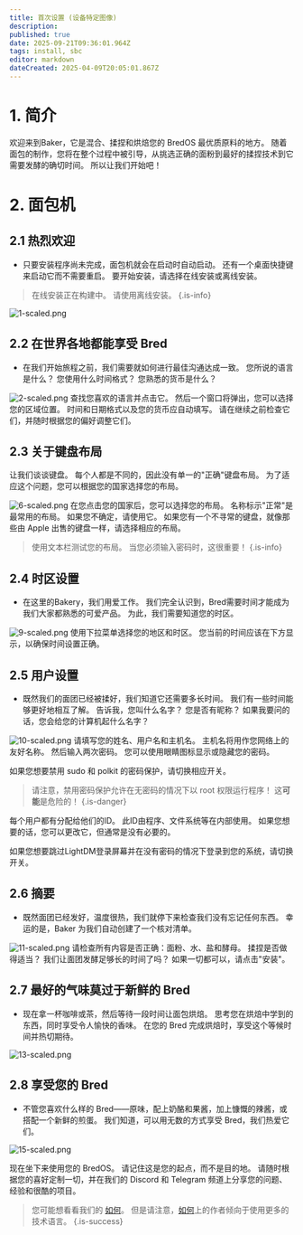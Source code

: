 ```yaml
---
title: 首次设置 (设备特定图像)
description:
published: true
date: 2025-09-21T09:36:01.964Z
tags: install, sbc
editor: markdown
dateCreated: 2025-04-09T20:05:01.867Z
---
```


# 1. 简介

欢迎来到Baker，它是混合、揉捏和烘焙您的 BredOS 最优质原料的地方。 随着面包的制作，您将在整个过程中被引导，从挑选正确的面粉到最好的揉捏技术到它需要发酵的确切时间。 所以让我们开始吧！

# 2. 面包机

## 2.1 热烈欢迎

- 只要安装程序尚未完成，面包机就会在启动时自动启动。 还有一个桌面快捷键来启动它而不需要重启。 要开始安装，请选择在线安装或离线安装。

> 在线安装正在构建中。 请使用离线安装。
> {.is-info}

![1-scaled.png](/first-setup/1-scaled.png)

## 2.2 在世界各地都能享受 Bred

- 在我们开始旅程之前，我们需要就如何进行最佳沟通达成一致。 您所说的语言是什么？ 您使用什么时间格式？ 您熟悉的货币是什么？

![2-scaled.png](/first-setup/2-scaled.png)
查找您喜欢的语言并点击它。 然后一个窗口将弹出，您可以选择您的区域位置。 时间和日期格式以及您的货币应自动填写。 请在继续之前检查它们，并随时根据您的偏好调整它们。

## 2.3 关于键盘布局

让我们谈谈键盘。 每个人都是不同的，因此没有单一的"正确"键盘布局。 为了适应这个问题，您可以根据您的国家选择您的布局。

![6-scaled.png](/first-setup/6-scaled.png)
在您点击您的国家后，您可以选择您的布局。 名称标示"正常"是最常用的布局。 如果您不确定，请使用它。 如果您有一个不寻常的键盘，就像那些由 Apple 出售的键盘一样，请选择相应的布局。

> 使用文本栏测试您的布局。 当您必须输入密码时，这很重要！
> {.is-info}

## 2.4 时区设置

- 在这里的Bakery，我们用爱工作。 我们完全认识到，Bred需要时间才能成为我们大家都熟悉的可爱产品。 为此，我们需要知道您的时区。

![9-scaled.png](/first-setup/9-scaled.png)
使用下拉菜单选择您的地区和时区。 您当前的时间应该在下方显示，以确保时间设置正确。

## 2.5 用户设置

- 既然我们的面团已经被揉好，我们知道它还需要多长时间。 我们有一些时间能够更好地相互了解。 告诉我，您叫什么名字？ 您是否有昵称？ 如果我要问的话，您会给您的计算机起什么名字？

![10-scaled.png](/first-setup/10-scaled.png)
请填写您的姓名、用户名和主机名。 主机名将用作您网络上的友好名称。 然后输入两次密码。 您可以使用眼睛图标显示或隐藏您的密码。

如果您想要禁用 sudo 和 polkit 的密码保护，请切换相应开关。

> 请注意，禁用密码保护允许在无密码的情况下以 root 权限运行程序！ 这**可能**是危险的！
> {.is-danger}

每个用户都有分配给他们的ID。 此ID由程序、文件系统等在内部使用。 如果您想要的话，您可以更改它，但通常是没有必要的。

如果您想要跳过LightDM登录屏幕并在没有密码的情况下登录到您的系统，请切换开关。

## 2.6 摘要

- 既然面团已经发好，温度很热，我们就停下来检查我们没有忘记任何东西。 幸运的是，Baker 为我们自动创建了一个核对清单。

![11-scaled.png](/first-setup/11-scaled.png)
请检查所有内容是否正确：面粉、水、盐和酵母。 揉捏是否做得适当？ 我们让面团发酵足够长的时间了吗？ 如果一切都可以，请点击"安装"。

## 2.7 最好的气味莫过于新鲜的 Bred

- 现在拿一杯咖啡或茶，然后等待一段时间让面包烘焙。 思考您在烘焙中学到的东西，同时享受令人愉快的香味。 在您的 Bred 完成烘焙时，享受这个等候时间并热切期待。

![13-scaled.png](/first-setup/13-scaled.png)

## 2.8 享受您的 Bred

- 不管您喜欢什么样的 Bred——原味，配上奶酪和果酱，加上慷慨的辣酱，或搭配一个新鲜的煎蛋。 我们知道，可以用无数的方式享受 Bred，我们热爱它们。

![15-scaled.png](/first-setup/15-scaled.png)

现在坐下来使用您的 BredOS。 请记住这是您的起点，而不是目的地。 请随时根据您的喜好定制一切，并在我们的 Discord 和 Telegram 频道上分享您的问题、经验和很酷的项目。

> 您可能想看看我们的 [如何](/en/how-to)。
> 但是请注意，[如何](/en/how-to)上的作者倾向于使用更多的技术语言。
> {.is-success}
